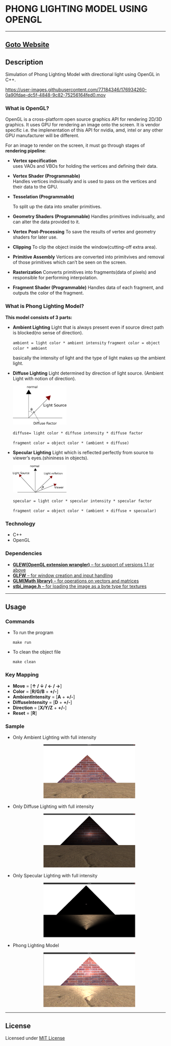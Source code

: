 # PHONG LIGHTING MODEL USING OPENGL
---

[Goto Website](https://phongmodel.herokuapp.com/)
---

## Description
Simulation of Phong Lighting Model with directional light using OpenGL in C++.  

https://user-images.githubusercontent.com/77184346/176934260-0a90fdae-dc5f-4848-9c82-75256164fed0.mov

### What is OpenGL?
OpenGL is a cross-platform open source graphics API for rendering 2D/3D graphics.
It uses GPU for rendering an image onto the screen. It is vendor specific i.e. the implenentation of
this API for nvidia, amd, intel or any other GPU manufacturer will be different.  

For an image to render on the screen, it must go through stages of **rendering pipeline**:
* **Vertex specification**  
    uses VAOs and VBOs for holding the vertices and defining their data.

* **Vertex Shader (Programmable)**  
    Handles vertices indivisually and is used to pass on the vertices and their data to the GPU.
  
* **Tesselation (Programmable)**  

    To split up the data into smaller primitives.
* **Geometry Shaders (Programmable)**
    Handles primitives indivisually, and can alter the data provided to it.
* **Vertex Post-Processing**
    To save the results of vertex and geometry shaders for later use.

* **Clipping**
    To clip the object inside the window(cutting-off extra area).
* **Primitive Assembly**
    Vertices are converted into primitvives and removal of those primitives which can’t be seen on the screen.
* **Rasterization**
    Converts primitives into fragments(data of pixels) and responsible for performing interpolation.

* **Fragment Shader (Programmable)**
    Handles data of each fragment, and outputs the color of the fragment.  

### What is Phong Lighting Model?
**This model consists of 3 parts:**

* **Ambient Lighting**
    Light that is always present even if source direct path is blocked(no sense of direction).  

    `ambient = light color * ambient intensity`
    `fragment color = object color * ambient`

    basically the intensity of light and the type of light makes up the ambient light.

* **Diffuse Lighting**
    Light determined by direction of light source. (Ambient Light with notion of direction).

    <img src="images/image1.png" width = "35%">

    `diffuse= light color * diffuse intensity * diffuse factor`  

    `fragment color = object color * (ambient + diffuse)`

* **Specular Lighting**
    Light which is reflected perfectly from source to viewer’s eyes.(shininess in objects).

    <img src="images/image2.png" width = "35%">

    `specular = light color * specular intensity * specular factor`  

    `fragment color = object color * (ambient + diffuse + specualar)`

### Technology 
* C++
* OpenGL

### Dependencies
* [**GLEW(OpenGL extension wrangler)** – for support of versions 1.1 or above](glew.sourceforge.net)
* [**GLFW** – for window creation and input handling](https://www.glfw.org)
* [**GLM(Math library)** – for operations on vectors and matrices](https://glm.g-truc.net/0.9.9/index.html)
* [**stbi_image.h** – for loading the image as a byte type for textures](https://github.com/nothings/stb/blob/master/stb_image.h)

---

## Usage

### Commands

* To run the program
    ```
    make run
    ```

* To clean the object file
    ```
    make clean
    ```

### Key Mapping
* **Move** = [**&#8593; / &#8595; / &#8592; / &#8594;**]
* **Color** = [**R/G/B** + **+/-**]
* **AmbientIntensity** = [**A** + **+/-**]
* **DiffuseIntensity** = [**D** + **+/-**]
* **Direction** = [**X/Y/Z** + **+/-**]
* **Reset** = [**R**]

### Sample
* Only Ambient Lighting with full intensity
    <p align="center">
    <img src ="images/image3.png" width="60%">
    </p>
* Only Diffuse Lighting with full intensity
    <p align="center">
    <img src ="images/image4.png" width="60%">
    </p>
* Only Specular Lighting with full intensity
    <p align="center">
    <img src ="images/image5.png" width="60%">
    </p>
* Phong Lighting Model
    <p align="center">
    <img src ="images/image6.png" width="60%">
    </p>

---

## License
Licensed under [MIT License](license)
